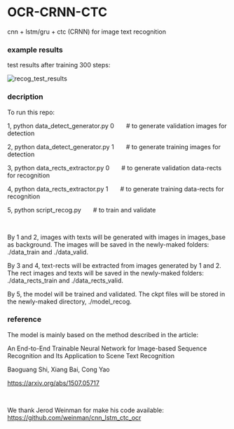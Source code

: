 # OCR-CRNN-CTC

cnn + lstm/gru + ctc (CRNN) for image text recognition


### example results
  
  
test results after training 300 steps:
 
![recog_test_results](https://github.com/Li-Ming-Fan/OCR-CRNN-CTC/blob/master/aaa_recog_test_results/result_300.PNG?raw=true)
  
  
### decription
  
To run this repo:

1, python data_detect_generator.py 0     &nbsp; &nbsp; &nbsp;     # to generate validation images for detection
  
2, python data_detect_generator.py 1     &nbsp; &nbsp; &nbsp;    # to generate training images for detection
  
3, python data_rects_extractor.py 0     &nbsp; &nbsp; &nbsp;     # to generate validation data-rects for recognition
  
4, python data_rects_extractor.py 1     &nbsp; &nbsp; &nbsp;    # to generate training data-rects for recognition
  
5, python script_recog.py      &nbsp; &nbsp; &nbsp;     # to train and validate
  
</br>

By 1 and 2, images with texts will be generated with images in images_base as background. The images will be saved in the newly-maked folders: ./data_train and ./data_valid.

By 3 and 4, text-rects will be extracted from images generated by 1 and 2. The rect images and texts will be saved in the newly-maked folders: ./data_rects_train and ./data_rects_valid.

By 5, the model will be trained and validated. The ckpt files will be stored in the newly-maked directory, ./model_recog.
  


### reference

The model is mainly based on the method described in the article:
  
An End-to-End Trainable Neural Network for Image-based Sequence Recognition and Its Application to Scene Text Recognition
  
Baoguang Shi, Xiang Bai, Cong Yao
  
https://arxiv.org/abs/1507.05717
  
  
</br>
  
We thank Jerod Weinman for make his code available: https://github.com/weinman/cnn_lstm_ctc_ocr


